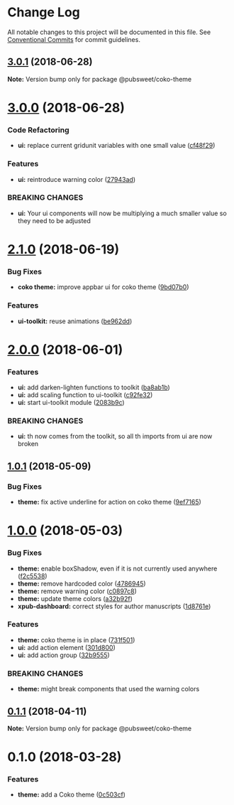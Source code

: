 # Change Log

All notable changes to this project will be documented in this file.
See [Conventional Commits](https://conventionalcommits.org) for commit guidelines.

<a name="3.0.1"></a>
## [3.0.1](https://gitlab.coko.foundation/pubsweet/pubsweet/compare/@pubsweet/coko-theme@3.0.0...@pubsweet/coko-theme@3.0.1) (2018-06-28)




**Note:** Version bump only for package @pubsweet/coko-theme

<a name="3.0.0"></a>
# [3.0.0](https://gitlab.coko.foundation/pubsweet/pubsweet/compare/@pubsweet/coko-theme@2.1.0...@pubsweet/coko-theme@3.0.0) (2018-06-28)


### Code Refactoring

* **ui:** replace current gridunit variables with one small value ([cf48f29](https://gitlab.coko.foundation/pubsweet/pubsweet/commit/cf48f29))


### Features

* **ui:** reintroduce warning color ([27943ad](https://gitlab.coko.foundation/pubsweet/pubsweet/commit/27943ad))


### BREAKING CHANGES

* **ui:** Your ui components will now be multiplying a much smaller value so they need to be
adjusted




<a name="2.1.0"></a>
# [2.1.0](https://gitlab.coko.foundation/pubsweet/pubsweet/compare/@pubsweet/coko-theme@2.0.0...@pubsweet/coko-theme@2.1.0) (2018-06-19)


### Bug Fixes

* **coko theme:** improve appbar ui for coko theme ([9bd07b0](https://gitlab.coko.foundation/pubsweet/pubsweet/commit/9bd07b0))


### Features

* **ui-toolkit:** reuse animations ([be962dd](https://gitlab.coko.foundation/pubsweet/pubsweet/commit/be962dd))




<a name="2.0.0"></a>
# [2.0.0](https://gitlab.coko.foundation/pubsweet/pubsweet/compare/@pubsweet/coko-theme@1.0.1...@pubsweet/coko-theme@2.0.0) (2018-06-01)


### Features

* **ui:** add darken-lighten functions to toolkit ([ba8ab1b](https://gitlab.coko.foundation/pubsweet/pubsweet/commit/ba8ab1b))
* **ui:** add scaling function to ui-toolkit ([c92fe32](https://gitlab.coko.foundation/pubsweet/pubsweet/commit/c92fe32))
* **ui:** start ui-toolkit module ([2083b9c](https://gitlab.coko.foundation/pubsweet/pubsweet/commit/2083b9c))


### BREAKING CHANGES

* **ui:** th now comes from the toolkit, so all th imports from ui are now broken




<a name="1.0.1"></a>
## [1.0.1](https://gitlab.coko.foundation/pubsweet/pubsweet/compare/@pubsweet/coko-theme@1.0.0...@pubsweet/coko-theme@1.0.1) (2018-05-09)


### Bug Fixes

* **theme:** fix active underline for action on coko theme ([9ef7165](https://gitlab.coko.foundation/pubsweet/pubsweet/commit/9ef7165))




<a name="1.0.0"></a>
# [1.0.0](https://gitlab.coko.foundation/pubsweet/pubsweet/compare/@pubsweet/coko-theme@0.1.1...@pubsweet/coko-theme@1.0.0) (2018-05-03)


### Bug Fixes

* **theme:** enable boxShadow, even if it is not currently used anywhere ([f2c5538](https://gitlab.coko.foundation/pubsweet/pubsweet/commit/f2c5538))
* **theme:** remove hardcoded color ([4786945](https://gitlab.coko.foundation/pubsweet/pubsweet/commit/4786945))
* **theme:** remove warning color ([c0897c8](https://gitlab.coko.foundation/pubsweet/pubsweet/commit/c0897c8))
* **theme:** update theme colors ([a32b92f](https://gitlab.coko.foundation/pubsweet/pubsweet/commit/a32b92f))
* **xpub-dashboard:** correct styles for author manuscripts ([1d8761e](https://gitlab.coko.foundation/pubsweet/pubsweet/commit/1d8761e))


### Features

* **theme:** coko theme is in place ([731f501](https://gitlab.coko.foundation/pubsweet/pubsweet/commit/731f501))
* **ui:** add action element ([301d800](https://gitlab.coko.foundation/pubsweet/pubsweet/commit/301d800))
* **ui:** add action group ([32b9555](https://gitlab.coko.foundation/pubsweet/pubsweet/commit/32b9555))


### BREAKING CHANGES

* **theme:** might break components that used the warning colors




<a name="0.1.1"></a>
## [0.1.1](https://gitlab.coko.foundation/pubsweet/pubsweet/compare/@pubsweet/coko-theme@0.1.0...@pubsweet/coko-theme@0.1.1) (2018-04-11)




**Note:** Version bump only for package @pubsweet/coko-theme

<a name="0.1.0"></a>
# 0.1.0 (2018-03-28)


### Features

* **theme:** add a Coko theme ([0c503cf](https://gitlab.coko.foundation/pubsweet/pubsweet/commit/0c503cf))
